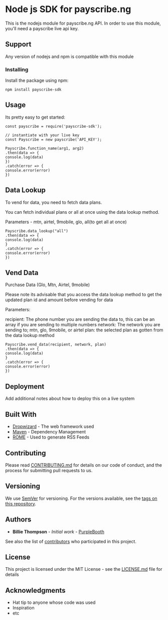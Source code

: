 # Node js SDK for payscribe.ng

This is the nodejs module for payscribe.ng API.
In order to use this module, you'll need a payscribe live api key.

## Support

Any version of nodejs and npm is compatible with this module

### Installing

Install the package using npm:

```
npm install payscribe-sdk
```

## Usage

Its pretty easy to get started:

```
const payscribe = require('payscribe-sdk');

// instantiate with your live key
const Payscribe = new payscribe('API_KEY');

Payscribe.function_name(arg1, arg2)
.then(data => {
console.log(data)
})
.catch(error => {
console.error(error)
})
```

## Data Lookup

To vend for data, you need to fetch data plans.

You can fetch individual plans or all at once using the data lookup method.

Parameters - mtn, airtel, 9mobile, glo, all(to get all at once)

```
Payscribe.data_lookup("all")
.then(data => {
console.log(data)
}
.catch(error => {
console.error(error)
})

```

## Vend Data

Purchase Data (Glo, Mtn, Airtel, 9mobile)

Please note its advisable that you access the data lookup method to get the updated plan id and amount before vending for data

Parameters:

recipient: The phone number you are sending the data to, this can be an array if you are sending to multiple numbers
network: The network you are sending to; mtn, glo, 9mobile, or airtel
plan: the selected plan as gotten from the data lookup method


```
Payscribe.vend_data(recipient, network, plan)
.then(data => {
console.log(data)
}
.catch(error => {
console.error(error)
})
```

## Deployment

Add additional notes about how to deploy this on a live system

## Built With

* [Dropwizard](http://www.dropwizard.io/1.0.2/docs/) - The web framework used
* [Maven](https://maven.apache.org/) - Dependency Management
* [ROME](https://rometools.github.io/rome/) - Used to generate RSS Feeds

## Contributing

Please read [CONTRIBUTING.md](https://gist.github.com/PurpleBooth/b24679402957c63ec426) for details on our code of conduct, and the process for submitting pull requests to us.

## Versioning

We use [SemVer](http://semver.org/) for versioning. For the versions available, see the [tags on this repository](https://github.com/your/project/tags). 

## Authors

* **Billie Thompson** - *Initial work* - [PurpleBooth](https://github.com/PurpleBooth)

See also the list of [contributors](https://github.com/your/project/contributors) who participated in this project.

## License

This project is licensed under the MIT License - see the [LICENSE.md](LICENSE.md) file for details

## Acknowledgments

* Hat tip to anyone whose code was used
* Inspiration
* etc
